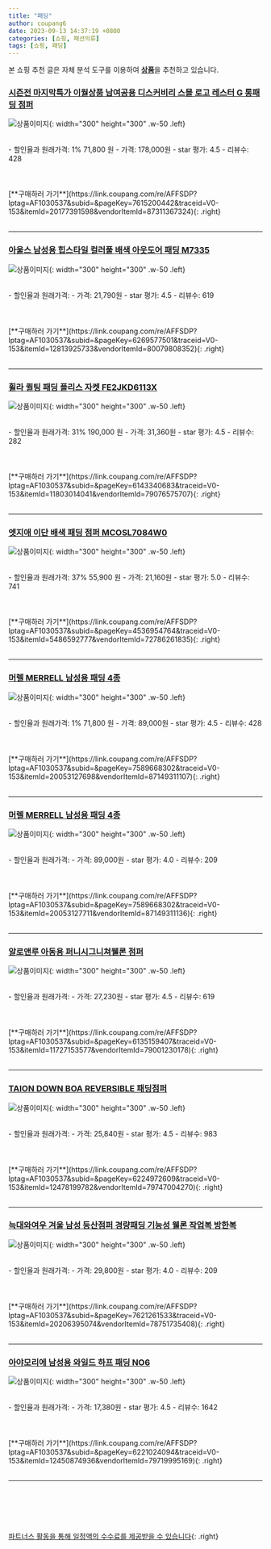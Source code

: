 ```yaml
---
title: "패딩"
author: coupang6
date: 2023-09-13 14:37:19 +0800
categories: [쇼핑, 패션의류]
tags: [쇼핑, 패딩]
---
```


본 쇼핑 추천 글은 자체 분석 도구를 이용하여 [**상품**](https://link.coupang.com/a/bao1ui)을 추천하고 있습니다.

### [시즌전 마지막특가 이월상품 남여공용 디스커비리 스몰 로고 레스터 G 롱패딩 점퍼](https://link.coupang.com/re/AFFSDP?lptag=AF1030537&subid=&pageKey=7615200442&traceid=V0-153&itemId=20177391598&vendorItemId=87311367324)

![상품이미지](https://thumbnail9.coupangcdn.com/thumbnails/remote/230x230ex/image/vendor_inventory/427e/77fc42b49c2d6c01634b9269691cb34a9f5a1c414f8ec1db77ac45221875.jpg){: width="300" height="300" .w-50 .left}


<br>
- 할인율과 원래가격: 1%  71,800   원
- 가격: 178,000원
- star 평가: 4.5
- 리뷰수: 428
<br>
<br>
<br>
<br>
[**구매하러 가기**](https://link.coupang.com/re/AFFSDP?lptag=AF1030537&subid=&pageKey=7615200442&traceid=V0-153&itemId=20177391598&vendorItemId=87311367324){: .right}
<br>
<br>

---

### [아울스 남성용 힙스타일 컬러풀 배색 아웃도어 패딩 M7335](https://link.coupang.com/re/AFFSDP?lptag=AF1030537&subid=&pageKey=6269577501&traceid=V0-153&itemId=12813925733&vendorItemId=80079808352)

![상품이미지](https://thumbnail6.coupangcdn.com/thumbnails/remote/230x230ex/image/rs_quotation_api/nfogcpcu/3c98e16960b14ba782459b13dced55bc.jpg){: width="300" height="300" .w-50 .left}


<br>
- 할인율과 원래가격: 
- 가격: 21,790원
- star 평가: 4.5
- 리뷰수: 619
<br>
<br>
<br>
<br>
[**구매하러 가기**](https://link.coupang.com/re/AFFSDP?lptag=AF1030537&subid=&pageKey=6269577501&traceid=V0-153&itemId=12813925733&vendorItemId=80079808352){: .right}
<br>
<br>

---

### [휠라 퀼팅 패딩 플리스 자켓 FE2JKD6113X](https://link.coupang.com/re/AFFSDP?lptag=AF1030537&subid=&pageKey=6143340683&traceid=V0-153&itemId=11803014041&vendorItemId=79076575707)

![상품이미지](https://thumbnail8.coupangcdn.com/thumbnails/remote/230x230ex/image/retail/images/4973825720865150-3f086c0d-67c6-4dfc-b3da-d97cf5daddeb.png){: width="300" height="300" .w-50 .left}


<br>
- 할인율과 원래가격: 31%  190,000   원
- 가격: 31,360원
- star 평가: 4.5
- 리뷰수: 282
<br>
<br>
<br>
<br>
[**구매하러 가기**](https://link.coupang.com/re/AFFSDP?lptag=AF1030537&subid=&pageKey=6143340683&traceid=V0-153&itemId=11803014041&vendorItemId=79076575707){: .right}
<br>
<br>

---

### [엣지애 이단 배색 패딩 점퍼 MCOSL7084W0](https://link.coupang.com/re/AFFSDP?lptag=AF1030537&subid=&pageKey=4536954764&traceid=V0-153&itemId=5486592777&vendorItemId=72786261835)

![상품이미지](https://thumbnail7.coupangcdn.com/thumbnails/remote/230x230ex/image/retail/images/2020/12/02/17/3/ba70f44d-3546-4edd-a3f7-412b99117818.jpg){: width="300" height="300" .w-50 .left}


<br>
- 할인율과 원래가격: 37%  55,900   원
- 가격: 21,160원
- star 평가: 5.0
- 리뷰수: 741
<br>
<br>
<br>
<br>
[**구매하러 가기**](https://link.coupang.com/re/AFFSDP?lptag=AF1030537&subid=&pageKey=4536954764&traceid=V0-153&itemId=5486592777&vendorItemId=72786261835){: .right}
<br>
<br>

---

### [머렐 MERRELL 남성용 패딩 4종](https://link.coupang.com/re/AFFSDP?lptag=AF1030537&subid=&pageKey=7589668302&traceid=V0-153&itemId=20053127698&vendorItemId=87149311107)

![상품이미지](https://thumbnail8.coupangcdn.com/thumbnails/remote/230x230ex/image/vendor_inventory/651d/d6990f3d3cfb83e9f0892fb1f5371734dcff8d3394d916b76224406ed3e5.jpg){: width="300" height="300" .w-50 .left}


<br>
- 할인율과 원래가격: 1%  71,800   원
- 가격: 89,000원
- star 평가: 4.5
- 리뷰수: 428
<br>
<br>
<br>
<br>
[**구매하러 가기**](https://link.coupang.com/re/AFFSDP?lptag=AF1030537&subid=&pageKey=7589668302&traceid=V0-153&itemId=20053127698&vendorItemId=87149311107){: .right}
<br>
<br>

---

### [머렐 MERRELL 남성용 패딩 4종](https://link.coupang.com/re/AFFSDP?lptag=AF1030537&subid=&pageKey=7589668302&traceid=V0-153&itemId=20053127711&vendorItemId=87149311136)

![상품이미지](https://thumbnail10.coupangcdn.com/thumbnails/remote/230x230ex/image/vendor_inventory/d505/890242c913f69b71fb6162e7dc65bc27889a51b3c16eca0edc7e31f25c8d.jpg){: width="300" height="300" .w-50 .left}


<br>
- 할인율과 원래가격: 
- 가격: 89,000원
- star 평가: 4.0
- 리뷰수: 209
<br>
<br>
<br>
<br>
[**구매하러 가기**](https://link.coupang.com/re/AFFSDP?lptag=AF1030537&subid=&pageKey=7589668302&traceid=V0-153&itemId=20053127711&vendorItemId=87149311136){: .right}
<br>
<br>

---

### [알로앤루 아동용 퍼니시그니쳐웰론 점퍼](https://link.coupang.com/re/AFFSDP?lptag=AF1030537&subid=&pageKey=6135159407&traceid=V0-153&itemId=11727153577&vendorItemId=79001230178)

![상품이미지](https://thumbnail6.coupangcdn.com/thumbnails/remote/230x230ex/image/rs_quotation_api/pg1x3dry/8f9ef96f80ec4311bc888e5e6dbffccf.JPG){: width="300" height="300" .w-50 .left}


<br>
- 할인율과 원래가격: 
- 가격: 27,230원
- star 평가: 4.5
- 리뷰수: 619
<br>
<br>
<br>
<br>
[**구매하러 가기**](https://link.coupang.com/re/AFFSDP?lptag=AF1030537&subid=&pageKey=6135159407&traceid=V0-153&itemId=11727153577&vendorItemId=79001230178){: .right}
<br>
<br>

---

### [TAION DOWN BOA REVERSIBLE 패딩점퍼](https://link.coupang.com/re/AFFSDP?lptag=AF1030537&subid=&pageKey=6224972609&traceid=V0-153&itemId=12478199782&vendorItemId=79747004270)

![상품이미지](https://thumbnail10.coupangcdn.com/thumbnails/remote/230x230ex/image/retail/images/2021/12/08/17/5/3f6178ac-fa4d-424b-9ff9-9b5978f8cc42.jpg){: width="300" height="300" .w-50 .left}


<br>
- 할인율과 원래가격: 
- 가격: 25,840원
- star 평가: 4.5
- 리뷰수: 983
<br>
<br>
<br>
<br>
[**구매하러 가기**](https://link.coupang.com/re/AFFSDP?lptag=AF1030537&subid=&pageKey=6224972609&traceid=V0-153&itemId=12478199782&vendorItemId=79747004270){: .right}
<br>
<br>

---

### [늑대와여우 겨울 남성 등산점퍼 경량패딩 기능성 웰론 작업복 방한복](https://link.coupang.com/re/AFFSDP?lptag=AF1030537&subid=&pageKey=7621261533&traceid=V0-153&itemId=20206395074&vendorItemId=78751735408)

![상품이미지](https://thumbnail10.coupangcdn.com/thumbnails/remote/230x230ex/image/vendor_inventory/4c83/a86725ef007da00f1ee171704f15e23d2be6fb398f60a56eef8b13cb1d78.jpg){: width="300" height="300" .w-50 .left}


<br>
- 할인율과 원래가격: 
- 가격: 29,800원
- star 평가: 4.0
- 리뷰수: 209
<br>
<br>
<br>
<br>
[**구매하러 가기**](https://link.coupang.com/re/AFFSDP?lptag=AF1030537&subid=&pageKey=7621261533&traceid=V0-153&itemId=20206395074&vendorItemId=78751735408){: .right}
<br>
<br>

---

### [아야모리에 남성용 와일드 하프 패딩 NO6](https://link.coupang.com/re/AFFSDP?lptag=AF1030537&subid=&pageKey=6221024094&traceid=V0-153&itemId=12450874936&vendorItemId=79719995169)

![상품이미지](https://thumbnail7.coupangcdn.com/thumbnails/remote/230x230ex/image/rs_quotation_api/d9novrmd/397038c7970146d5bc575a785c7656eb.jpg){: width="300" height="300" .w-50 .left}


<br>
- 할인율과 원래가격: 
- 가격: 17,380원
- star 평가: 4.5
- 리뷰수: 1642
<br>
<br>
<br>
<br>
[**구매하러 가기**](https://link.coupang.com/re/AFFSDP?lptag=AF1030537&subid=&pageKey=6221024094&traceid=V0-153&itemId=12450874936&vendorItemId=79719995169){: .right}
<br>
<br>

---
<br><br><br><br><br> [파트너스 활동을 통해 일정액의 수수료를 제공받을 수 있습니다](https://link.coupang.com/a/bao1ui){: .right}